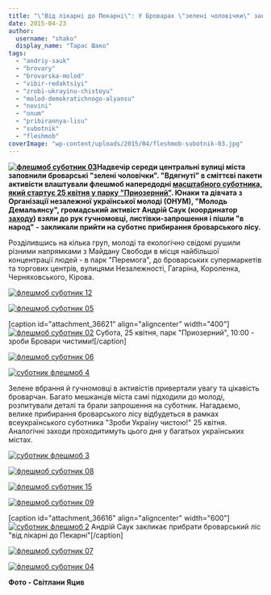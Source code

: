 ```yaml
---
title: "\"Від лікарні до Пекарні\": У Броварах \"зелені чоловічки\" закликали прибрати ліс 25 квітня - ФОТО"
date: 2015-04-23
author: 
  username: "shako"
  display_name: "Тарас Шако"
tags: 
  - "andriy-sauk"
  - "brovary"
  - "brovarska-molod"
  - "vibir-redaktsiyi"
  - "zrobi-ukrayinu-chistoyu"
  - "molod-demokratichnogo-alyansu"
  - "novini"
  - "onum"
  - "pribirannya-lisu"
  - "subotnik"
  - "fleshmob"
coverImage: "wp-content/uploads/2015/04/fleshmob-subotnik-03.jpg"
---
```


**[![флешмоб суботник 03](https://mpz.brovary.org/wp-content/uploads/2015/04/fleshmob-subotnik-03.jpg)](https://mpz.brovary.org/wp-content/uploads/2015/04/fleshmob-subotnik-03.jpg)Надвечір середи центральні вулиці міста заповнили броварські "зелені чоловічки". "Вдягнуті" в сміттєві пакети активісти влаштували флешмоб напередодні [масштабного суботника, який стартує 25 квітня у парку "Приозерний"](https://mpz.brovary.org/aktivisti-spilno-zaplanuvali-generalne-pribirannya-brovarskogo-lisu-na-25-kvitnya/). Юнаки та дівчата з Організації незалежної української молоді (ОНУМ), "Молодь Демальянсу", громадський активіст Андрій Саук (координатор [заходу](https://www.facebook.com/events/467714816720396/467792616712616/)) взяли до рук гучномовці, листівки-запрошення і пішли "в народ" - закликали прийти на суботнє прибирання броварського лісу.**

Розділившись на кілька груп, молоді та екологічно свідомі рушили різними напрямками з Майдану Свободи в місця найбільшої концентрації людей - в парк "Перемога", до броварських супермаркетів та торгових центрів, вулицями Незалежності, Гагаріна, Короленка, Черняховського, Кірова.

[![флешмоб суботник 12](https://mpz.brovary.org/wp-content/uploads/2015/04/fleshmob-subotnik-12.jpg)](https://mpz.brovary.org/wp-content/uploads/2015/04/fleshmob-subotnik-12.jpg)

[![флешмоб суботник 05](https://mpz.brovary.org/wp-content/uploads/2015/04/fleshmob-subotnik-05.jpg)](https://mpz.brovary.org/wp-content/uploads/2015/04/fleshmob-subotnik-05.jpg)

\[caption id="attachment\_36621" align="aligncenter" width="400"\][![флешмоб суботник 02](https://mpz.brovary.org/wp-content/uploads/2015/04/fleshmob-subotnik-02.jpg)](https://mpz.brovary.org/wp-content/uploads/2015/04/fleshmob-subotnik-02.jpg) Субота, 25 квітня, парк "Приозерний", 10:00 - зроби Бровари чистими!\[/caption\]

[![флешмоб суботник 06](https://mpz.brovary.org/wp-content/uploads/2015/04/fleshmob-subotnik-06.jpg)](https://mpz.brovary.org/wp-content/uploads/2015/04/fleshmob-subotnik-06.jpg)

[![суботник флешмоб 4](https://mpz.brovary.org/wp-content/uploads/2015/04/subotnik-fleshmob-4.jpg)](https://mpz.brovary.org/wp-content/uploads/2015/04/subotnik-fleshmob-4.jpg)

Зелене вбрання й гучномовці в активістів привертали увагу та цікавість броварчан. Багато мешканців міста самі підходили до молоді, розпитували деталі та брали запрошення на суботник. Нагадаємо, велике прибирання броварського лісу відбудеться в рамках всеукраїнського суботника "Зроби Україну чистою!" 25 квітня. Аналогічні заходи проходитимуть цього дня у багатьох українських містах.

[![суботник флешмоб 3](https://mpz.brovary.org/wp-content/uploads/2015/04/subotnik-fleshmob-3.jpg)](https://mpz.brovary.org/wp-content/uploads/2015/04/subotnik-fleshmob-3.jpg)

[![флешмоб суботник 08](https://mpz.brovary.org/wp-content/uploads/2015/04/fleshmob-subotnik-08.jpg)](https://mpz.brovary.org/wp-content/uploads/2015/04/fleshmob-subotnik-08.jpg)

[![флешмоб суботник 15](https://mpz.brovary.org/wp-content/uploads/2015/04/fleshmob-subotnik-15.jpg)](https://mpz.brovary.org/wp-content/uploads/2015/04/fleshmob-subotnik-15.jpg)

[![флешмоб суботник 09](https://mpz.brovary.org/wp-content/uploads/2015/04/fleshmob-subotnik-09.jpg)](https://mpz.brovary.org/wp-content/uploads/2015/04/fleshmob-subotnik-09.jpg)

\[caption id="attachment\_36616" align="aligncenter" width="600"\][![суботник флешмоб 2](https://mpz.brovary.org/wp-content/uploads/2015/04/subotnik-fleshmob-2.jpg)](https://mpz.brovary.org/wp-content/uploads/2015/04/subotnik-fleshmob-2.jpg) Андрій Саук закликає прибрати броварський ліс "від лікарні до Пекарні"\[/caption\]

[![флешмоб суботник 07](https://mpz.brovary.org/wp-content/uploads/2015/04/fleshmob-subotnik-07.jpg)](https://mpz.brovary.org/wp-content/uploads/2015/04/fleshmob-subotnik-07.jpg)

[![флешмоб суботник 04](https://mpz.brovary.org/wp-content/uploads/2015/04/fleshmob-subotnik-04.jpg)](https://mpz.brovary.org/wp-content/uploads/2015/04/fleshmob-subotnik-04.jpg)

**Фото - Світлани Яцив**
